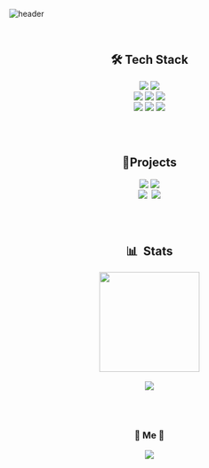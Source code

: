 ![header](https://capsule-render.vercel.app/api?type=waving&color=0:282A35,50:F67280,100:CE6B87&fontColor=FFFFFF&height=150&section=header&text=Yuna%20Go&fontSize=70)
  
<br>
<h2 align="center">🛠 Tech Stack </h2>
<p align="center">
<img src="https://img.shields.io/badge/JAVA-007396?style=flat-square&logo=java&logoColor=white">&nbsp;<img src="https://img.shields.io/badge/Python-3776AB?style=flat-square&logo=Python&logoColor=white"/><br>
<img src="https://img.shields.io/badge/Spring Boot-6DB33F?style=flat-square&logo=Spring Boot&logoColor=white">
<img src="https://img.shields.io/badge/Node.js-339933?style=flat-square&logo=Node.js&logoColor=white"/>
<img src="https://img.shields.io/badge/MySQL-4479A1?style=flat-square&logo=MYSQL&logoColor=white"/><br> 
<img src="https://img.shields.io/badge/Git-F05032?style=flat-square&logo=Git&logoColor=white"/>&nbsp;<img src="https://img.shields.io/badge/GitHub-181717?style=flat-square&logo=Github&logoColor=white"/>&nbsp;<img src="https://img.shields.io/badge/Notion-000000?style=flat-square&logo=Notion&logoColor=white"/>
</p>
<br><br> 

<h2 align="center"> 📍Projects</h2>
<p align="center">
<img src="https://github-readme-stats.vercel.app/api/pin/?username=gaeunpark924&repo=Comprehensive-Design-2&theme=dracula">&nbsp;<img src="https://github-readme-stats.vercel.app/api/pin/?username=goyuna&repo=TestAutomation&theme=dracula">
<br>
<img src="https://github-readme-stats.vercel.app/api/pin/?username=goyuna&repo=Baseballgame&theme=dracula">&nbsp;
<img src="https://github-readme-stats.vercel.app/api/pin/?username=goyuna&repo=MulCam_SemiProject_Team3&theme=dracula">
</p>

<br><br>

<h2 align="center">📊 &nbsp;Stats</h2>
<p align="center">
<img align="center" src="http://mazassumnida.wtf/api/v2/generate_badge?boj=ggyn" height=180>
<br><br>
<img align="center" src="https://github-readme-stats.vercel.app/api?username=goyuna&hide=contribs,prs&show_icons=true&theme=dracula">
</p>
<br><br>

<h3 align="center"> 🐥 Me 🐥 </h3>
<p align="center">
<a href="https://velog.io/@yu_na"><img src="https://img.shields.io/badge/Tech%20Blog-11B48A?style=flat-square&logo=Vimeo&logoColor=white&link=https://velog.io/@yu_na"/></a>
</p>
